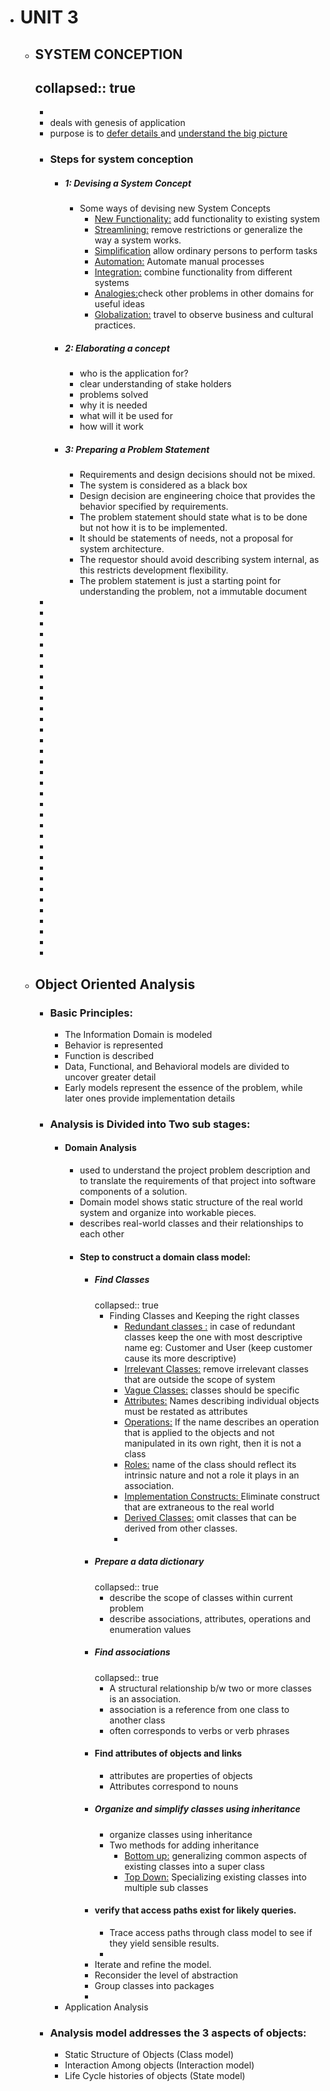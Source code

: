 - # UNIT 3
	- ## SYSTEM CONCEPTION
	  collapsed:: true
		-
		-
		- deals with genesis of application
		- purpose is to  <ins>defer details </ins> and <ins>understand the big picture</ins>
		- ### Steps for system conception
			- ##### 1: Devising a System Concept
				- Some ways of devising new System Concepts
					- <ins>New Functionality:</ins> add functionality to existing system
					- <ins>Streamlining:</ins> remove restrictions or generalize the way  a system works.
					- <ins>Simplification</ins> allow ordinary persons to perform tasks
					- <ins>Automation:</ins> Automate manual processes
					- <ins>Integration:</ins> combine functionality from different systems
					- <ins>Analogies:</ins>check other problems in other domains for useful ideas
					- <ins>Globalization:</ins> travel to observe business and cultural practices.
			- ##### 2: Elaborating a concept
				- who is the application for?
				- clear understanding of stake holders
				- problems solved
				- why it is needed
				- what will it be used for
				- how will it work
			- ##### 3: Preparing a Problem Statement
				- Requirements and design decisions should not be
				  mixed.
				- The system is considered as a black box
				- Design decision are engineering choice that provides
				  the behavior specified by requirements.
				- The problem statement should state what is to be
				  done but not how it is to be implemented.
				- It should be statements of needs, not a proposal for
				  system architecture.
				- The requestor should avoid describing system internal,
				  as this restricts development flexibility.
				- The problem statement is just a starting point for
				  understanding the problem, not a immutable
				  document
		-
		-
		-
		-
		-
		-
		-
		-
		-
		-
		-
		-
		-
		-
		-
		-
		-
		-
		-
		-
		-
		-
		-
		-
		-
		-
		-
		-
		-
		-
		-
		-
		-
		-
	- ## Object Oriented Analysis
		- ### Basic Principles:
			- The Information Domain is modeled
			- Behavior is represented
			- Function is described
			- Data, Functional, and Behavioral models are divided to uncover greater detail
			- Early models represent the essence of the problem, while later ones provide implementation details
		- ### Analysis is Divided into Two sub stages:
			- #### Domain Analysis
				- used to understand the project problem description and to translate the requirements of that project into software components of a solution.
				- Domain model shows static structure of the real world system and organize into workable pieces.
				- describes real-world classes and their relationships to each other
				- #### Step to construct a domain class model:
					- ##### Find Classes
					  collapsed:: true
						- Finding Classes and Keeping the right classes
							- <ins>Redundant classes :</ins>
							  in case of redundant classes keep the one with most descriptive name eg: Customer and User (keep customer cause its more descriptive)
							- <ins>Irrelevant Classes:</ins> remove irrelevant classes that are outside the scope of system
							- <ins>Vague Classes:</ins>
							  classes should be specific
							- <ins>Attributes:</ins> Names describing individual objects must be restated as attributes
							- <ins>Operations:</ins>
							  If the name describes an operation that is applied to the objects and not manipulated in its own right, then it is not a class
							- <ins>Roles:</ins>
							  name of the class should reflect its intrinsic nature and not a role it plays in an association.
							- <ins>Implementation Constructs: </ins>
							  Eliminate construct that are extraneous to the real world
							- <ins>Derived Classes:</ins>
							  omit classes that can be derived from other classes.
							-
					- ##### Prepare a data dictionary
					  collapsed:: true
						- describe the scope of classes within current problem
						- describe associations, attributes, operations and enumeration values
					- ##### Find associations
					  collapsed:: true
						- A structural relationship b/w two or more classes is an association.
						- association is a reference from one class to another class
						- often corresponds to verbs or verb phrases
					- #### Find attributes of objects and links
						- attributes are properties of objects
						- Attributes correspond to nouns
					- ##### Organize and simplify classes using inheritance
						- organize classes using inheritance
						- Two methods for adding inheritance
							- <ins>Bottom up:</ins> generalizing common aspects of existing classes into a super class
							- <ins>Top Down:</ins> Specializing existing classes into multiple sub classes
					- #### verify that access paths exist for likely queries.
						- Trace access paths through class model to see if they yield sensible results.
						-
					- Iterate and refine the model.
					- Reconsider the level of abstraction
					- Group classes into packages
					-
			- Application Analysis
		- ### Analysis model addresses the 3 aspects of objects:
			- Static Structure of Objects (Class model)
			- Interaction Among objects (Interaction model)
			- Life Cycle histories of objects (State model)